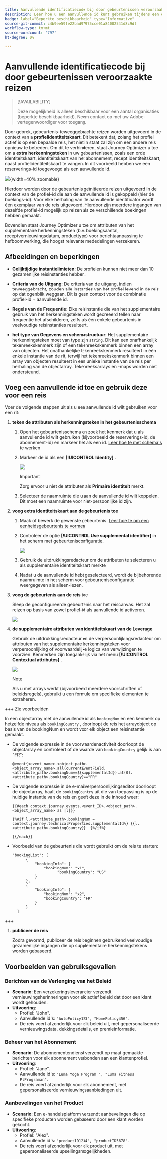 ```yaml
---
title: Aanvullende identificatiecode bij door gebeurtenissen veroorzaakte reizen
description: Leer hoe u een aanvullende id kunt gebruiken tijdens een door een gebeurtenis geïnitieerde reis.
badge: label="Beperkte beschikbaarheid" type="Informative"
source-git-commit: c4b9ee59fe22bad97975cce01a84002541d8c9df
workflow-type: tm+mt
source-wordcount: '797'
ht-degree: 0%

---
```



# Aanvullende identificatiecode bij door gebeurtenissen veroorzaakte reizen

>[!AVAILABILITY]
>
>Deze mogelijkheid is alleen beschikbaar voor een aantal organisaties (beperkte beschikbaarheid). Neem contact op met uw Adobe-vertegenwoordiger voor toegang.

Door gebrek, gebeurtenis-teweeggebrachte reizen worden uitgevoerd in de context van a **profielidentiteitskaart**. Dit betekent dat, zolang het profiel actief is op een bepaalde reis, het niet in staat zal zijn om een andere reis opnieuw te betreden. Om dit te verhinderen, staat Journey Optimizer u toe om a **extra herkenningsteken** in uw gebeurtenissen, zoals een orde identiteitskaart, identiteitskaart van het abonnement, recept identiteitskaart, naast profielidentiteitskaart te vangen.
In dit voorbeeld hebben we een reserverings-id toegevoegd als een aanvullende id.

![](assets/event-supplemental-id.png){width=40% zoomable}

Hierdoor worden door de gebeurtenis geïnitieerde reizen uitgevoerd in de context van de profiel-id die aan de aanvullende id is gekoppeld (hier de boekings-id). Voor elke herhaling van de aanvullende identificator wordt één exemplaar van de reis uitgevoerd. Hierdoor zijn meerdere ingangen van dezelfde profiel-id mogelijk op reizen als ze verschillende boekingen hebben gemaakt.

Bovendien staat Journey Optimizer u toe om attributen van het supplementaire herkenningsteken (b.v. boekingsaantal, receptvernieuwingsdatum, producttype) voor berichtaanpassing te hefboomwerking, die hoogst relevante mededelingen verzekeren. <!--Example: A healthcare provider can send renewal reminders for each prescription in a patient's profile.-->

## Afbeeldingen en beperkingen

* **Gelijktijdige instantielimieten**: De profielen kunnen niet meer dan 10 gezamenlijke reisinstanties hebben.

<!--* **Array depth**: Supplemental identifier objects can have a maximum depth of 3 levels (2 levels of nesting).

    +++Example

    ```
    [
    (level 1) "Atorvastatin" : {
    "description" : "used to lower cholesterol",
    "renewal_date" : "11/20/25",
    "dosage" : "10mg"
    (level 2) "ingredients" : [
    (level 3) "Atorvastatin calcium",
    "lactose monohydrate",
    "microcrystalline cellulose",
    "other" ]
    }
    ]
    ```

    +++
-->
* **Criteria van de Uitgang**: De criteria van de uitgang, indien teweeggebracht, zouden alle instanties van het profiel levend in de reis op dat ogenblik weggaan. Dit is geen context voor de combinatie profiel-id + aanvullende id.

* **Regels van de Frequentie**: Elke reisinstantie die van het supplementaire gebruik van het herkenningsteken wordt gecreeerd tellen naar frequentie het afschilderen, zelfs als één enkele gebeurtenis in veelvoudige reisinstanties resulteert.

* **het type van Gegevens en schemastructuur**: Het supplementaire herkenningsteken moet van type zijn `string`. Dit kan een onafhankelijk tekenreekskenmerk zijn of een tekenreekskenmerk binnen een array van objecten. Het onafhankelijke tekenreekskenmerk resulteert in één enkele instantie van de rit, terwijl het tekenreekskenmerk binnen een array van objecten resulteert in een unieke instantie van de reis per herhaling van de objectarray. Tekenreeksarrays en -maps worden niet ondersteund.

## Voeg een aanvullende id toe en gebruik deze voor een reis

Voer de volgende stappen uit als u een aanvullende id wilt gebruiken voor een rit:

1. **teken de attributen als herkenningsteken in het gebeurtenisschema**

   1. Open het gebeurtenisschema en zoek het kenmerk dat u als aanvullende id wilt gebruiken (bijvoorbeeld de reserverings-id, de abonnement-id) en markeer het als een id. [ Leer hoe te met schema&#39;s ](../data/get-started-schemas.md) te werken

   1. Markeer de id als een **[!UICONTROL Identity]** .

      ![](assets/supplemental-ID-schema.png)

      >[!IMPORTANT]
      >
      >Zorg ervoor u niet de attributen als **Primaire identiteit** merkt.

   1. Selecteer de naamruimte die u aan de aanvullende id wilt koppelen. Dit moet een naamruimte voor niet-persoonlijke id zijn.

1. **voeg extra identiteitskaart aan de gebeurtenis toe**

   1. Maak of bewerk de gewenste gebeurtenis. [ Leer hoe te om een eenheidsgebeurtenis te vormen ](../event/about-creating.md)

   1. Controleer de optie **[!UICONTROL Use supplemental identifier]** in het scherm met gebeurtenisconfiguratie.

      ![](assets/supplemental-ID-event.png)

   1. Gebruik de uitdrukkingsredacteur om de attributen te selecteren u als supplementaire identiteitskaart merkte

   1. Nadat u de aanvullende id hebt geselecteerd, wordt de bijbehorende naamruimte in het scherm voor gebeurtenisconfiguratie weergegeven als alleen-lezen.

1. **voeg de gebeurtenis aan de reis** toe

   Sleep de geconfigureerde gebeurtenis naar het reiscanvas. Het zal reizen op basis van zowel profiel-id als aanvullende id activeren.

   ![](assets/supplemental-ID-journey.png)

1. **de supplementaire attributen van identiteitskaart van de Leverage**

   Gebruik de uitdrukkingsredacteur en de verpersoonlijkingsredacteur om attributen van het supplementaire herkenningsteken voor verpersoonlijking of voorwaardelijke logica van verwijzingen te voorzien. Kenmerken zijn toegankelijk via het menu **[!UICONTROL Contextual attributes]** .

   ![](assets/supplemental-ID-perso.png)

   >[!NOTE]
   >
   >Als u met arrays werkt (bijvoorbeeld meerdere voorschriften of beleidsregels), gebruikt u een formule om specifieke elementen te extraheren.

+++ Zie voorbeelden

   In een objectarray met de aanvullende id als `bookingNum` en een kenmerk op hetzelfde niveau als `bookingCountry` , doorloopt de reis het arrayobject op basis van de bookingNum en wordt voor elk object een reisinstantie gemaakt.

   * De volgende expressie in de voorwaardenactiviteit doorloopt de objectarray en controleert of de waarde van `bookingCountry` gelijk is aan &quot;FR&quot;:

     ```
     @event{<event_name>.<object_path>.<object_array_name>.all(currentEventField.<attribute_path>.bookingNum==${supplementalId}).at(0).<attribute_path>.bookingCountry}=="FR"
     ```

   * De volgende expressie in de e-mailverpersoonlijkingseditor doorloopt de objectarray, haalt de `bookingCountry` uit die van toepassing is op de huidige instantie van de reis en geeft deze in de inhoud weer:

     ```
     {{#each context.journey.events.<event_ID>.<object_path>.<object_array_name> as |l|}} 
     
     {%#if l.<attribute_path>.bookingNum = context.journey.technicalProperties.supplementalId%} {{l.<attribute_path>.bookingCountry}}  {%/if%}
     
     {{/each}}
     ```

   * Voorbeeld van de gebeurtenis die wordt gebruikt om de reis te starten:

     ```
     "bookingList": [
           {
               "bookingInfo": {
                   "bookingNum": "x1",
                         "bookingCountry": "US"
               }
           },
           {
               "bookingInfo": {
                   "bookingNum": "x2",
                   "bookingCountry": "FR"
               }
           }
       ]
     ```

+++

1. **publiceer de reis**

   Zodra gevormd, publiceer de reis beginnen gebruikend veelvoudige gezamenlijke ingangen die op supplementaire herkenningstekens worden gebaseerd.

## Voorbeelden van gebruiksgevallen

### **Berichten van de Verlenging van het Beleid**

* **Scenario**: Een verzekeringsleverancier verzendt vernieuwingsherinneringen voor elk actief beleid dat door een klant wordt gehouden.
* **Uitvoering**:
   * Profiel: &quot;John&quot;.
   * Aanvullende id&#39;s: `"AutoPolicy123", "HomePolicy456"`.
   * De reis voert afzonderlijk voor elk beleid uit, met gepersonaliseerde vernieuwingsdata, dekkingsdetails, en premieinformatie.

### **Beheer van het Abonnement**

* **Scenario**: De abonnementendienst verzendt op maat gemaakte berichten voor elk abonnement verbonden aan een klantenprofiel.
* **Uitvoering**:
   * Profiel: &quot;Jane&quot;.
   * Aanvullende id&#39;s: `"Luma Yoga Program ", "Luma Fitness PlPrograman"`.
   * De reis voert afzonderlijk voor elk abonnement, met gepersonaliseerde vernieuwingsaanbiedingen uit.

### **Aanbevelingen van het Product**

* **Scenario**: Een e-handelsplatform verzendt aanbevelingen die op specifieke producten worden gebaseerd door een klant worden gekocht.
* **Uitvoering**:
   * Profiel: &quot;Alex&quot;.
   * Aanvullende id&#39;s: `"productID1234", "productID5678"`.
   * De reis voert afzonderlijk voor elk product uit, met gepersonaliseerde upsellingsmogelijkheden.
